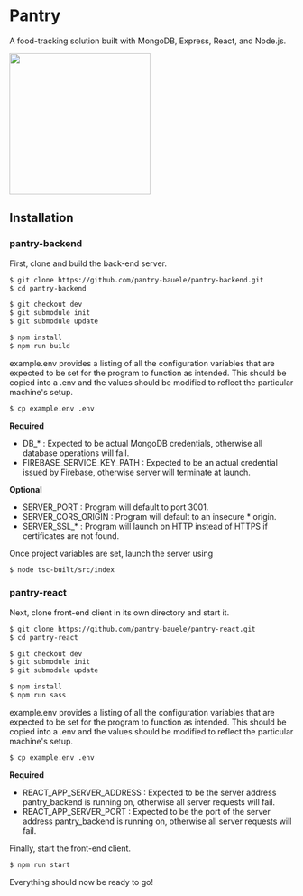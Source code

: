 
# Pantry

A food-tracking solution built with MongoDB, Express, React, and Node.js.

<img  src="https://bauele.com/pantry-screenshot.png" width="250" />

## Installation

### pantry-backend
First, clone and build the back-end server.
```bash
$ git clone https://github.com/pantry-bauele/pantry-backend.git
$ cd pantry-backend

$ git checkout dev
$ git submodule init
$ git submodule update

$ npm install
$ npm run build
```
example.env provides a listing of all the configuration variables that are expected to be set for the program to function as intended. This should be copied into a .env and the values should be modified to reflect the particular machine's setup.

```bash
$ cp example.env .env
```

**Required**
- DB_* : Expected to be actual MongoDB credentials, otherwise all database operations will fail.
- FIREBASE_SERVICE_KEY_PATH : Expected to be an actual credential issued by Firebase, otherwise server will terminate at launch.

**Optional**
- SERVER_PORT : Program will default to port 3001.
- SERVER_CORS_ORIGIN : Program will default to an insecure * origin.
- SERVER_SSL_* : Program will launch on HTTP instead of HTTPS if certificates are not found.

Once project variables are set, launch the server using
```bash
$ node tsc-built/src/index
```
### pantry-react
Next, clone front-end client in its own directory and start it.
```bash
$ git clone https://github.com/pantry-bauele/pantry-react.git
$ cd pantry-react

$ git checkout dev
$ git submodule init
$ git submodule update

$ npm install
$ npm run sass
```
example.env provides a listing of all the configuration variables that are expected to be set for the program to function as intended. This should be copied into a .env and the values should be modified to reflect the particular machine's setup.

```bash
$ cp example.env .env
```
**Required**
- REACT_APP_SERVER_ADDRESS : Expected to be the server address pantry_backend is running on, otherwise all server requests will fail.
- REACT_APP_SERVER_PORT : Expected to be the port of the server address pantry_backend is running on, otherwise all server requests will fail.

Finally, start the front-end client.
```bash
$ npm run start
```

Everything should now be ready to go!
